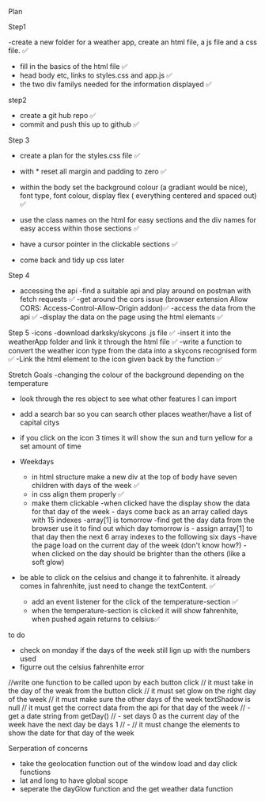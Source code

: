 Plan

Step1

-create a new folder for a weather app, create an html file, a js file and a css file. ✅

- fill in the basics of the html file ✅
- head body etc, links to styles.css and app.js ✅
- the two div familys needed for the information displayed ✅

step2

- create a git hub repo ✅
- commit and push this up to github ✅

Step 3

- create a plan for the styles.css file ✅
- with \* reset all margin and padding to zero ✅
- within the body set the background colour (a gradiant would be nice), font type, font colour, display flex ( everything centered and spaced out) ✅
- use the class names on the html for easy sections and the div names for easy access within those sections ✅
- have a cursor pointer in the clickable sections ✅

- come back and tidy up css later

Step 4

- accessing the api
  -find a suitable api and play around on postman with fetch requests ✅
  -get around the cors issue (browser extension Allow CORS: Access-Control-Allow-Origin addon)✅
  -access the data from the api ✅
  -display the data on the page using the html elemants ✅

Step 5
-icons
-download darksky/skycons .js file ✅
-insert it into the weatherApp folder and link it through the html file ✅
-write a function to convert the weather icon type from the data into a skycons recognised form ✅
-Link the html element to the icon given back by the function ✅

Stretch Goals
-changing the colour of the background depending on the temperature

- look through the res object to see what other features I can import
- add a search bar so you can search other places weather/have a list of capital citys
- if you click on the icon 3 times it will show the sun and turn yellow for a set amount of time

- Weekdays

  - in html structure make a new div at the top of body have seven children with days of the week ✅
  - in css align them properly ✅
  - make them clickable
    -when clicked have the display show the data for that day of the week - days come back as an array called days with 15 indexes
    -array[1] is tomorrow
    -find get the day data from the browser use it to find out which day tomorrow is - assign array[1] to that day then the next 6 array indexes to the following six days
    -have the page load on the current day of the week (don't know how?)
    -when clicked on the day should be brighter than the others (like a soft glow)

- be able to click on the celsius and change it to fahrenhite. it already comes in fahrenhite, just need to change the textContent. ✅
  - add an event listener for the click of the temperature-section ✅
  - when the temperature-section is clicked it will show fahrenhite, when pushed again returns to celsius✅

to do

- check on monday if the days of the week still lign up with the numbers used
- figurre out the celsius fahrenhite error


//write one function to be called upon by each button click
// it must take in the day of the weak from the button click
// it must set glow on the right day of the week
// it must make sure the other days of the week textShadow is null
// it must get the correct data from the api for that day of the week
// - get a date string from getDay()
// - set days 0 as the current day of the week have the next day be days 1
// -
// it must change the elements to show the date for that day of the week


Serperation of concerns
 - take the geolocation function out of the window load and day click functions
 - lat and long to have global scope
 - seperate the dayGlow function and the get weather data function